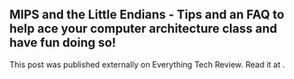 ## MIPS and the Little Endians - Tips and an FAQ to help ace your computer architecture class and have fun doing so!

This post was published externally on Everything Tech Review. Read it at .